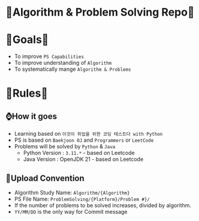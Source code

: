 # 📑Algorithm & Problem Solving Repo📑

# 🎯Goals🎯

- To improve `PS Capabilities`
- To improve understanding of `Algorithm`
- To systematically mange `Algorithm & Problems`

# 🚥Rules🚥

## ⌚How it goes
- Learning based on `이것이 취업을 위한 코딩 테스트다 with Python`
- PS is based on `Baekjoon OJ` and `Programmers` or `LeetCode`
- Problems will be solved by `Python` & `Java`
  - Python Version : `3.11.*` - based on Leetcode
  - Java Version : OpenJDK 21 - based on Leetcode

## 📄Upload Convention

- Algorithm Study Name: `Algorithm/{Algorithm}`
- PS File Name: `ProblemSolving/{Platform}/Problem #}/`
- If the number of problems to be solved increases, divided by algorithm.
- `YY/MM/DD` is the only way for Commit message